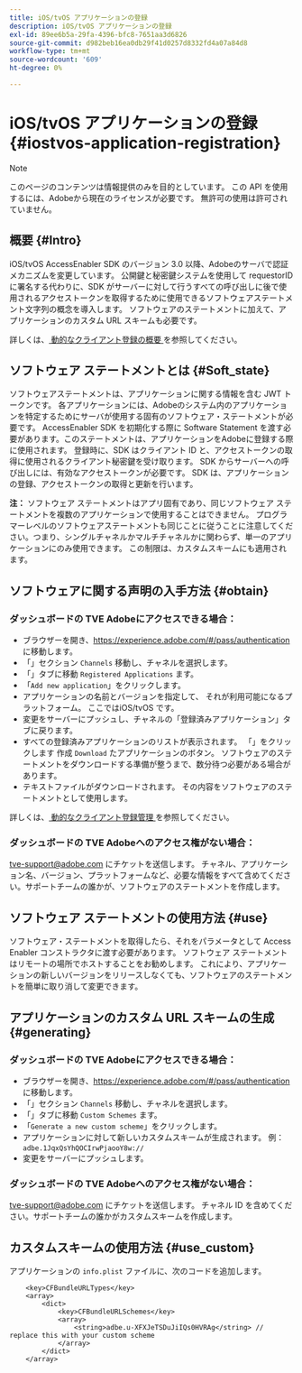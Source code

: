 ```yaml
---
title: iOS/tvOS アプリケーションの登録
description: iOS/tvOS アプリケーションの登録
exl-id: 89ee6b5a-29fa-4396-bfc8-7651aa3d6826
source-git-commit: d982beb16ea0db29f41d0257d8332fd4a07a84d8
workflow-type: tm+mt
source-wordcount: '609'
ht-degree: 0%

---
```



# iOS/tvOS アプリケーションの登録 {#iostvos-application-registration}

>[!NOTE]
>
>このページのコンテンツは情報提供のみを目的としています。 この API を使用するには、Adobeから現在のライセンスが必要です。 無許可の使用は許可されていません。

## 概要 {#Intro}

iOS/tvOS AccessEnabler SDK のバージョン 3.0 以降、Adobeのサーバで認証メカニズムを変更しています。 公開鍵と秘密鍵システムを使用して requestorID に署名する代わりに、SDK がサーバーに対して行うすべての呼び出しに後で使用されるアクセストークンを取得するために使用できるソフトウェアステートメント文字列の概念を導入します。 ソフトウェアのステートメントに加えて、アプリケーションのカスタム URL スキームも必要です。

詳しくは、[ 動的なクライアント登録の概要 ](../../../rest-apis/rest-api-dcr/dynamic-client-registration-overview.md) を参照してください。

## ソフトウェア ステートメントとは {#Soft_state}

ソフトウェアステートメントは、アプリケーションに関する情報を含む JWT トークンです。 各アプリケーションには、Adobeのシステム内のアプリケーションを特定するためにサーバが使用する固有のソフトウェア・ステートメントが必要です。 AccessEnabler SDK を初期化する際に Software Statement を渡す必要があります。このステートメントは、アプリケーションをAdobeに登録する際に使用されます。 登録時に、SDK はクライアント ID と、アクセストークンの取得に使用されるクライアント秘密鍵を受け取ります。 SDK からサーバーへの呼び出しには、有効なアクセストークンが必要です。 SDK は、アプリケーションの登録、アクセストークンの取得と更新を行います。

**注：** ソフトウェア ステートメントはアプリ固有であり、同じソフトウェア ステートメントを複数のアプリケーションで使用することはできません。 プログラマーレベルのソフトウェアステートメントも同じことに従うことに注意してください。つまり、シングルチャネルかマルチチャネルかに関わらず、単一のアプリケーションにのみ使用できます。 この制限は、カスタムスキームにも適用されます。

## ソフトウェアに関する声明の入手方法 {#obtain}

### ダッシュボードの TVE Adobeにアクセスできる場合：

- ブラウザーを開き、<https://experience.adobe.com/#/pass/authentication> に移動します。
- 「」セクション `Channels` 移動し、チャネルを選択します。
- 「」タブに移動 `Registered Applications` ます。
- 「`Add new application`」をクリックします。
- アプリケーションの名前とバージョンを指定して、   それが利用可能になるプラットフォーム。 ここではiOS/tvOS です。
- 変更をサーバーにプッシュし、チャネルの「登録済みアプリケーション」タブに戻ります。
- すべての登録済みアプリケーションのリストが表示されます。 「」をクリックします   作成 `Download` たアプリケーションのボタン。 ソフトウェアのステートメントをダウンロードする準備が整うまで、数分待つ必要がある場合があります。
- テキストファイルがダウンロードされます。 その内容をソフトウェアのステートメントとして使用します。

詳しくは、[ 動的なクライアント登録管理 ](../../../rest-apis/rest-api-dcr/dynamic-client-registration-overview.md#dynamic-client-registration-management) を参照してください。

### ダッシュボードの TVE Adobeへのアクセス権がない場合：

<tve-support@adobe.com> にチケットを送信します。 チャネル、アプリケーション名、バージョン、プラットフォームなど、必要な情報をすべて含めてください。サポートチームの誰かが、ソフトウェアのステートメントを作成します。

## ソフトウェア ステートメントの使用方法 {#use}

ソフトウェア・ステートメントを取得したら、それをパラメータとして Access Enabler コンストラクタに渡す必要があります。 ソフトウェア ステートメントはリモートの場所でホストすることをお勧めします。 これにより、アプリケーションの新しいバージョンをリリースしなくても、ソフトウェアのステートメントを簡単に取り消して変更できます。

## アプリケーションのカスタム URL スキームの生成 {#generating}

### ダッシュボードの TVE Adobeにアクセスできる場合：

- ブラウザーを開き、<https://experience.adobe.com/#/pass/authentication> に移動します。
- 「」セクション `Channels` 移動し、チャネルを選択します。
- 「」タブに移動 `Custom Schemes` ます。
- 「`Generate a new custom scheme`」をクリックします。
- アプリケーションに対して新しいカスタムスキームが生成されます。 例：`adbe.1JqxQsYhQOCIrwPjaooY8w://`
- 変更をサーバーにプッシュします。

### ダッシュボードの TVE Adobeへのアクセス権がない場合：

<tve-support@adobe.com> にチケットを送信します。 チャネル ID を含めてください。サポートチームの誰かがカスタムスキームを作成します。

## カスタムスキームの使用方法 {#use_custom}

アプリケーションの `info.plist` ファイルに、次のコードを追加します。

```plist
    <key>CFBundleURLTypes</key>
    <array>
        <dict>
            <key>CFBundleURLSchemes</key>
            <array>
                <string>adbe.u-XFXJeTSDuJiIQs0HVRAg</string> // replace this with your custom scheme
            </array>
        </dict>
    </array>
```
